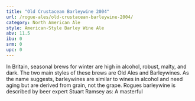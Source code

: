 ```yaml
---
title: "Old Crustacean Barleywine 2004"
url: /rogue-ales/old-crustacean-barleywine-2004/
category: North American Ale
style: American-Style Barley Wine Ale
abv: 11.5
ibu: 0
srm: 0
upc: 0
---
```

In Britain, seasonal brews for winter are high in alcohol, robust, malty, and dark. The two main styles of these brews are Old Ales and Barleywines. As the name suggests, barleywines are similar to wines in alcohol and need aging but are derived from grain, not the grape. Rogues barleywine is described by beer expert Stuart Ramsey as: A masterful
